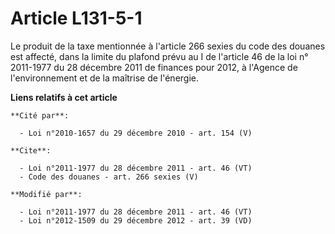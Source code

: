 # Article L131-5-1

Le produit de la taxe mentionnée à l'article 266 sexies du code des douanes est affecté, dans la limite du plafond prévu au I
de l'article 46 de la loi n° 2011-1977 du 28 décembre 2011 de finances pour 2012, à l'Agence de l'environnement et de la
maîtrise de l'énergie.

**Liens relatifs à cet article**

	**Cité par**:

	  - Loi n°2010-1657 du 29 décembre 2010 - art. 154 (V)

	**Cite**:

	  - Loi n°2011-1977 du 28 décembre 2011 - art. 46 (VT)
	  - Code des douanes - art. 266 sexies (V)

	**Modifié par**:

	  - Loi n°2011-1977 du 28 décembre 2011 - art. 46 (VT)
	  - Loi n°2012-1509 du 29 décembre 2012 - art. 39 (VD)

